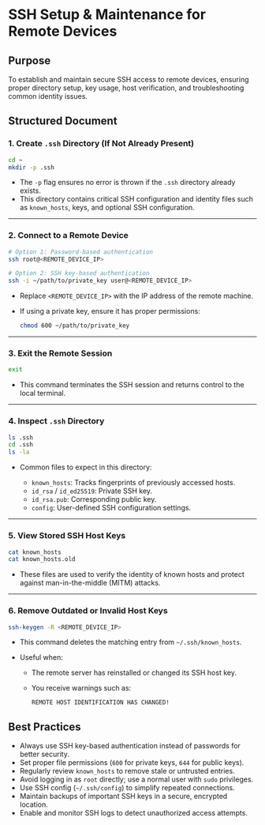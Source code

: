 # SSH Setup & Maintenance for Remote Devices

## Purpose

To establish and maintain secure SSH access to remote devices, ensuring proper directory setup, key usage, host verification, and troubleshooting common identity issues.

## Structured Document

### 1. Create `.ssh` Directory (If Not Already Present)

```bash
cd ~
mkdir -p .ssh
```

* The `-p` flag ensures no error is thrown if the `.ssh` directory already exists.
* This directory contains critical SSH configuration and identity files such as `known_hosts`, keys, and optional SSH configuration.

---

### 2. Connect to a Remote Device

```bash
# Option 1: Password-based authentication
ssh root@<REMOTE_DEVICE_IP>

# Option 2: SSH key-based authentication
ssh -i ~/path/to/private_key user@<REMOTE_DEVICE_IP>
```

* Replace `<REMOTE_DEVICE_IP>` with the IP address of the remote machine.
* If using a private key, ensure it has proper permissions:

  ```bash
  chmod 600 ~/path/to/private_key
  ```

---

### 3. Exit the Remote Session

```bash
exit
```

* This command terminates the SSH session and returns control to the local terminal.

---

### 4. Inspect `.ssh` Directory

```bash
ls .ssh
cd .ssh
ls -la
```

* Common files to expect in this directory:

  * `known_hosts`: Tracks fingerprints of previously accessed hosts.
  * `id_rsa` / `id_ed25519`: Private SSH key.
  * `id_rsa.pub`: Corresponding public key.
  * `config`: User-defined SSH configuration settings.

---

### 5. View Stored SSH Host Keys

```bash
cat known_hosts
cat known_hosts.old
```

* These files are used to verify the identity of known hosts and protect against man-in-the-middle (MITM) attacks.

---

### 6. Remove Outdated or Invalid Host Keys

```bash
ssh-keygen -R <REMOTE_DEVICE_IP>
```

* This command deletes the matching entry from `~/.ssh/known_hosts`.
* Useful when:

  * The remote server has reinstalled or changed its SSH host key.
  * You receive warnings such as:

    ```
    REMOTE HOST IDENTIFICATION HAS CHANGED!
    ```

## Best Practices

* Always use SSH key-based authentication instead of passwords for better security.
* Set proper file permissions (`600` for private keys, `644` for public keys).
* Regularly review `known_hosts` to remove stale or untrusted entries.
* Avoid logging in as `root` directly; use a normal user with `sudo` privileges.
* Use SSH config (`~/.ssh/config`) to simplify repeated connections.
* Maintain backups of important SSH keys in a secure, encrypted location.
* Enable and monitor SSH logs to detect unauthorized access attempts.
